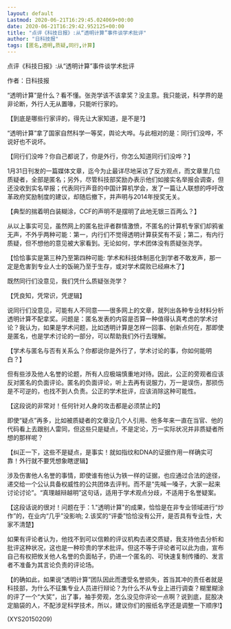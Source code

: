 ```yaml
---
layout: default
Lastmod: 2020-06-21T16:29:45.024069+00:00
date: 2020-06-21T16:29:42.952125+00:00
title: "点评《科技日报》:从“透明计算”事件谈学术批评"
author: "日科技报"
tags: [匿名,透明,质疑,同行,计算]
---
```


点评《科技日报》:从“透明计算”事件谈学术批评

作者：日科技报

“透明计算”是什么？看不懂。张尧学该不该拿奖？没主意。我只能说，科学界的是非论断，外行人无从置喙，只能听行家的。

【到底是哪些行家评的，得先让大家知道，是不是?】

“透明计算”拿了国家自然科学一等奖，舆论大哗。与此相对的是：同行们没哗，不说好也不说坏。

【同行们没哗？你自己都说了，你是外行，你怎么知道同行们没哗？】

1月31日刊发的一篇媒体文章，迄今为止最详尽地采访了反方观点，而文章里几位质疑者，全部是匿名；另外，尽管科技部奖励办表示他们如接实名举报会调查，但还没收到实名举报；代表同行声音的中国计算机学会，发了一篇让人联想的呼吁改革政府奖励制度的建议，却随后撤下，并声明与2014年授奖无关。

【典型的揣着明白装糊涂，CCF的声明不是摆明了此地无银三百两么？】

从以上事实可见，虽然网上的匿名批评者群情激愤，不匿名的计算机专家们却鸦雀无声，不外乎两种可能：第一，内行们不觉得透明计算获奖有不妥；第二，有内行质疑，但不想他的意见被大家看到。无论如何，学术团体没有质疑张尧学。

【恰恰事实是第三种乃至第四种可能: 学术和科技体制恶化到学者不敢发声，那一定是危害到专业人士的饭碗乃至于生存，或对学术腐败已经麻木了】

既然同行们没意见，我们凭什么质疑张尧学？

【凭良知，凭常识，凭逻辑】

说同行们没意见，可能有人不同意——很多网上的文章，就列出各种专业材料分析透明计算不配拿奖。问题是：匿名发表的内容是否算一种值得认真考虑的学术讨论？我认为，如果是学术问题，比如透明计算是怎样一回事、创新点何在，那即使是匿名，也是学术讨论的一部分，可以帮助我们外行去理解。

【学术与匿名与否有关系么？你都说你是外行了，学术讨论的事，你如何能明白？】

但有些涉及他人名誉的论题，所有人应极端慎重地对待。因此，公正的旁观者应该反对匿名的负面评论。匿名的负面评论，听上去再有说服力，万一是误伤，那损伤是不可逆的，也找不到人负责。公正的学术批评，应该消除这种可能性。

【这段说的非常对！任何针对人身的攻击都是必须禁止的】

即使“疑点”再多，比如被质疑者的文章没几个人引用、他多年来一直在当官、他的代码看上去跟别人雷同，但这些只是疑点，不是定论，万一实际状况并非质疑者所想的那样呢？

【纠正一下，这些不是疑点，是事实！就如指纹和DNA的证据作用一样确实可靠！外行就不要凭想象瞎逻辑】

涉及伤害他人名誉的事情，即使谁有他认为铁一样的证据，也应通过合法的途径，递交给一个公认具备权威性的公共团体去评判。而不是“先喊一嗓子，大家一起来讨论讨论”。“真理越辩越明”这句话，适用于学术观点分歧，不适用于名誉疑案。

【这段话说的很对！问题在于：1."透明计算"的成果，恰恰是在非专业领域进行“炒作”的，在业内“几乎”没影响;  2.该奖的“评委”恰恰没有公开，是否具有专业性，大家不清楚】

如果有评论者认为，他找不到可以信赖的评议机构去递交质疑，我支持他去分析和批评这种状况，这也是一种珍贵的学术批评。但这不等于评论者可以此为由，宣布自己有权把攸关他人名誉的负面帖子，扔进一个匿名的、可快速复制传播的、发言者不准备为其言论负责的评论场。

【的确如此，如果说“透明计算”团队因此而遭受名誉损失，首当其冲的责任者就是科技部，为什么不征集专业人员进行辩论？为什么不从专业上进行调查？糊里糊涂的评了一个“大奖”，出了事，袖手旁观，怎么没见你评论一点啊？说到底，屁股决定脑袋的人，不配涉足科学技术，所以，建议你们的报纸名字还是调整一下顺序!】

(XYS20150209)

